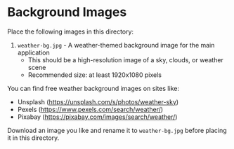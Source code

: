 # Background Images

Place the following images in this directory:

1. `weather-bg.jpg` - A weather-themed background image for the main application
   - This should be a high-resolution image of a sky, clouds, or weather scene
   - Recommended size: at least 1920x1080 pixels

You can find free weather background images on sites like:
- Unsplash (https://unsplash.com/s/photos/weather-sky)
- Pexels (https://www.pexels.com/search/weather/)
- Pixabay (https://pixabay.com/images/search/weather/)

Download an image you like and rename it to `weather-bg.jpg` before placing it in this directory.